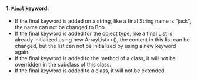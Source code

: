 #### 1. `Final` keyword:
- If the final keyword is added on a string, like a final String name is “jack”, the name can not be changed to Bob. 
- If the final keyword is added for the object type, like a final List is already initialized using new ArrayList<>(), the content in this list can be changed, but the list can not be initialized by using a new keyword again. 
- If the final keyword is added to the method of a class, it will not be overridden in the subclass of this class. 
- If the final keyword is added to a class, it will not be extended.


